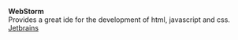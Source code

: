 <b>WebStorm</b></br>
Provides a great ide for the development of html, javascript and css.</br>
<a href="http://www.jetbrains.com/webstorm/" target="_blank">Jetbrains</a></br>

